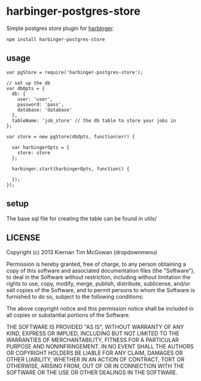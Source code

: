 harbinger-postgres-store
===

Simple postgres store plugin for [harbinger](https://github.com/dropdownmenu/harbinger).

```
npm install harbinger-postgres-store
```

usage
---

```
var pgStore = require('harbinger-postgres-store');

// set up the db
var dbOpts = {
  db: {
    user: 'user',
    password: 'pass',
    database: 'database'
  },
  tableName: 'job_store' // the db table to store your jobs in
};

var store = new pgStore(dbOpts, function(err) {

  var harbingerOpts = {
    store: store
  };

  harbinger.start(harbingerOpts, function() {

  });
});

```

setup
---

The base sql file for creating the table can be found in utils/


LICENSE
---

<MIT>

Copyright (c) 2013 Kiernan Tim McGowan (dropdownmenu)

Permission is hereby granted, free of charge, to any person obtaining a copy of this software and associated documentation files (the "Software"), to deal in the Software without restriction, including without limitation the rights to use, copy, modify, merge, publish, distribute, sublicense, and/or sell copies of the Software, and to permit persons to whom the Software is furnished to do so, subject to the following conditions:

The above copyright notice and this permission notice shall be included in all copies or substantial portions of the Software.

THE SOFTWARE IS PROVIDED "AS IS", WITHOUT WARRANTY OF ANY KIND, EXPRESS OR IMPLIED, INCLUDING BUT NOT LIMITED TO THE WARRANTIES OF MERCHANTABILITY, FITNESS FOR A PARTICULAR PURPOSE AND NONINFRINGEMENT. IN NO EVENT SHALL THE AUTHORS OR COPYRIGHT HOLDERS BE LIABLE FOR ANY CLAIM, DAMAGES OR OTHER LIABILITY, WHETHER IN AN ACTION OF CONTRACT, TORT OR OTHERWISE, ARISING FROM, OUT OF OR IN CONNECTION WITH THE SOFTWARE OR THE USE OR OTHER DEALINGS IN THE SOFTWARE.

